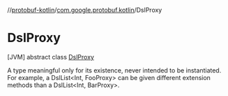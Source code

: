 //[protobuf-kotlin](./reference/kotlin/api-docs/)/[com.google.protobuf.kotlin](./reference/kotlin/api-docs/protobuf-kotlin/com.google.protobuf.kotlin/)/DslProxy

# DslProxy

[JVM] abstract class [DslProxy]()

A type meaningful only for its existence, never intended to be instantiated. For
example, a DslList<Int, FooProxy> can be given different extension methods than
a DslList<Int, BarProxy>.
